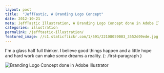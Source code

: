 ```yaml
---
layout: post
title:  "JeffTastic, A Branding Logo Concept"
date: 2012-10-21
meta: JeffTastic Illustration, A Branding Logo Concept done in Adobe Illustrator
categories: illustration
permalink: /jefftastic-illustration/
featured_image: //c1.staticflickr.com/1/591/22108059003_3552d09ede.jpg
---
```


I'm a glass half full thinker. I believe good things happen and a little hope and hard work can make _some_ dreams a reality.
{: .first-paragraph }

![Branding Logo Concept done in Adobe Illustrator](//c1.staticflickr.com/1/591/22108059003_3552d09ede.jpg)